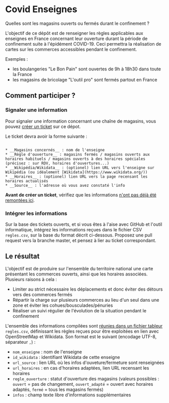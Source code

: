 # Covid Enseignes

Quelles sont les magasins ouverts ou fermés durant le confinement ?

L'objectif de ce dépôt est de renseigner les règles applicables aux enseignes en France concernant leur ouverture durant la période de confinement suite à l'épidément COVID-19. Ceci permettra la réalisation de cartes sur les commerces accessibles pendant le confinement.

Exemples :

* les boulangeries "Le Bon Pain" sont ouvertes de 9h à 18h30 dans toute la France
* les magasins de bricolage "L'outil pro" sont fermés partout en France


## Comment participer ?

### Signaler une information

Pour signaler une information concernant une chaîne de magasins, vous pouvez [créer un ticket](https://github.com/PanierAvide/Covid_enseignes/issues) sur ce dépot.

Le ticket devra avoir la forme suivante :

```

* __Magasins concernés__ : nom de l'enseigne
* __Règle d'ouverture__ : magasins fermés / magasins ouverts aux horaires habituels / magasins ouverts à des horaires spéciales (précisez : sur RDV, horaires d'ouvertures...)
* __Wikipédia/Wikidata__ : (optionel) lien URL vers l'enseigne sur Wikipédia (ou idéalement [Wikidata](https://www.wikidata.org/))
* __Horaires__ : (optionel) lien URL vers la page recensant les horaires actualisés
* __Source__ : l'adresse où vous avez constaté l'info
```

__Avant de créer un ticket__, vérifiez que les informations [n'ont pas déjà été remontées ici](https://github.com/PanierAvide/Covid_enseignes/issues?q=is%3Aissue).

### Intégrer les informations

Sur la base des tickets ouverts, et si vous êtes à l'aise avec GitHub et l'outil informatique, intégrez les informations reçues dans le fichier CSV `regles.csv`, sur la base du format décrit ci-dessous. Proposez une pull request vers la branche master, et pensez à lier au ticket correspondant.


## Le résultat

L'objectif est de produire sur l'ensemble du territoire national une carte présentant les commerces ouverts, ainsi que les horaires associées. Plusieurs raisons à cela :
* Limiter au strict nécessaire les déplacements et donc éviter des détours vers des commerces fermés
* Répartir la charge sur plusieurs commerces au lieu d'un seul dans une zone et éviter les cohues/bousculades/pénuries
* Réaliser un suivi régulier de l'évolution de la situation pendant le confinement

L'ensemble des informations compilées sont [réunies dans un fichier tableur](regles.csv) `regles.csv`, définissant les règles reçues pour être exploitées en lien avec OpenStreetMap et Wikidata. Son format est le suivant (encodage UTF-8, séparateur `,`) :

* `nom_enseigne` : nom de l'enseigne
* `id_wikidata` : identifiant Wikidata de cette enseigne
* `url_source` : lien URL où les infos d'ouveture/fermeture sont renseignées
* `url_horaires` : en cas d'horaires adaptées, lien URL recensant les horaires
* `regle_ouverture` : statut d'ouverture des magasins (valeurs possibles : `ouvert` = pas de changement, `ouvert_adapté` = ouvert avec horaires adaptés, `fermé` = tous les magasins fermés)
* `infos` : champ texte libre d'informations supplémentaires
